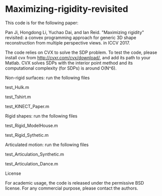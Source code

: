 # Maximizing-rigidity-revisited
This code is for the following paper:

Pan Ji, Hongdong Li, Yuchao Dai, and Ian Reid. "Maximizing rigidity" revisited: a convex programming approach for generic 3D shape reconstruction from multiple perspective views. in ICCV 2017.

The code relies on CVX to solve the SDP problem. To test the code, please install cvx from http://cvxr.com/cvx/download/, and add its path to your Matlab. CVX solves SDPs with the interior point method and its computational complexity (for SDPs) is around O(N^6).

Non-rigid surfaces: run the following files

test_Hulk.m

test_Tshirt.m

test_KINECT_Paper.m

Rigid shapes: run the following files

test_Rigid_ModelHouse.m

test_Rigid_Sythetic.m

Articulated motion: run the following files

test_Articulation_Synthetic.m

test_Articulation_Dance.m

License

For academic usage, the code is released under the permissive BSD license. For any commercial purpose, please contact the authors.

